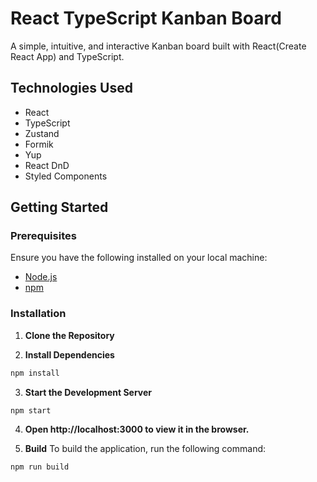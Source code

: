 # React TypeScript Kanban Board

A simple, intuitive, and interactive Kanban board built with React(Create React App) and TypeScript.

## Technologies Used

- React
- TypeScript
- Zustand
- Formik
- Yup
- React DnD
- Styled Components

## Getting Started

### Prerequisites

Ensure you have the following installed on your local machine:

- [Node.js](https://nodejs.org/)
- [npm](https://www.npmjs.com/)

### Installation

1. **Clone the Repository**

2. **Install Dependencies**

```sh
npm install
```

3. **Start the Development Server**

```sh
npm start
```

4. **Open http://localhost:3000 to view it in the browser.**

5. **Build**
To build the application, run the following command:

```sh
npm run build
```
